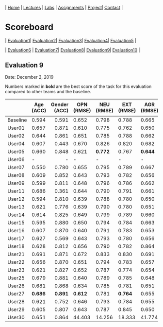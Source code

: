 
| [Home](../index.md) | [Lectures](../lectures.md) | [Labs](../labs.md) | [Assignments](../assignments.md) | [Project](../project.md)| [Contact](../contact.md) |


# Scoreboard

| [Evaluation1](evaluation1.md)| [Evaluation2](evaluation2.md)| [Evaluation3](evaluation3.md)| [Evaluation4](evaluation4.md)| [Evaluation5](evaluation5.md) | 

| [Evaluation6](evaluation6.md) | [Evaluation7](evaluation7.md)| [Evaluation8](evaluation8.md)| [Evaluation9](evaluation9.md)| [Evaluation10](evaluation10.md) | 

## Evaluation 9

Date: December 2, 2019

Numbers marked in **bold** are the best score of the task for this evaluation compared to other teams and the baseline.

|       | Age (ACC) | Gender (ACC) | OPN (RMSE) | NEU (RMSE) | EXT (RMSE) | AGR (RMSE) | CON (RMSE) | Full Grade |  Rank 🏆|
|-------|--------------|----------:|------------|------------|------------|------------|------------|------------|-------|
| Baseline|0.594|0.591|0.652|0.798|0.788|0.665|0.734|-||
| User01 |0.657|0.871|0.610|0.775|0.762|0.650|0.708|✅||
| User02 |0.644|0.861|0.651|0.785|0.788|0.662|0.730|||
| User04 |0.607|0.443|0.670|0.826|0.820|0.682|0.741|||
| User05 |0.660|0.848|0.621|**0.772**|0.767|**0.644**|**0.700**|✅||
| User06 |-|-|-|-|-|-|-|-|-|
| User07 |0.550|0.780|0.655|0.795|0.789|0.667|0.735|||
| User08 |0.609|0.852|0.643|0.793|0.782|0.656|0.713|✅||
| User09 |0.599|0.811|0.648|0.796|0.786|0.662|0.726|✅||
| User11 |0.686|0.361|0.644|0.790|0.791|0.661|0.719|||
| User12 |0.594|0.810|0.639|0.788|0.780|0.650|0.711|||
| User13 |0.621|0.776|0.639|0.790|0.780|0.651|0.713|✅||
| User14 |0.614|0.825|0.649|0.799|0.789|0.660|0.723|||
| User15 |0.595|0.880|0.650|0.794|0.784|0.663|0.727|✅||
| User16 |0.607|0.870|0.640|0.791|0.783|0.653|0.714|✅||
| User17 |0.627|0.569|0.643|0.793|0.780|0.656|0.717|||
| User18 |0.628|0.812|0.656|0.790|0.782|0.864|0.957|||
| User21 |0.691|0.871|0.672|0.833|0.830|0.691|0.761|||
| User22 |0.656|0.870|0.651|0.794|0.783|0.657|0.722|✅||
| User23 |0.621|0.827|0.652|0.787|0.774|0.654|0.708|||
| User25 |0.679|0.881|0.640|0.789|0.785|0.648|0.721|✅||
| User26 |0.681|0.868|0.634|0.785|0.781|0.651|0.710|✅||
| User27 |**0.686**|**0.891**|**0.612**|0.781|**0.764**|0.655|0.703|✅||
| User28 |0.621|0.752|0.646|0.793|0.784|0.655|0.720|✅||
| User29 |0.605|0.807|0.643|0.787|0.845|0.650|0.724|||
| User30 |0.651|0.864|44.403|14.256|18.333|41.774|20.727|||
